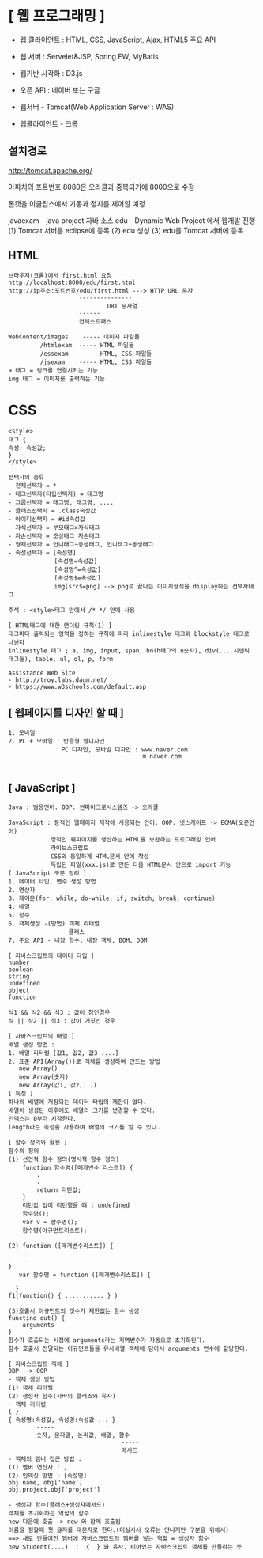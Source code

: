 # [ 웹 프로그래밍 ]

- 웹 클라이언트 : HTML, CSS, JavaScript, Ajax, HTML5 주요 API
- 웹 서버 : Servelet&JSP, Spring FW, MyBatis
- 웹기반 시각화 : D3.js
- 오픈 API : 네이버 또는 구글



- 웹서버 - Tomcat(Web Application Server : WAS)
- 웹클라이언트 - 크롬

## 설치경로 

http://tomcat.apache.org/

아파치의 포트번호 8080은 오라클과 중복되기에 8000으로 수정

톰캣을 이클립스에서 기동과 정지를 제어할 예정

javaexam - java project 자바 소스
edu - Dynamic Web Project 에서 웹개발 진행
(1) Tomcat 서버를 eclipse에 등록
(2) edu 생성
(3) edu를 Tomcat 서버에 등록

## HTML

```
브라우저(크롬)에서 first.html 요청
http://localhost:8000/edu/first.html
http://ip주소:포트번호/edu/first.html ---> HTTP URL 문자
					---------------
							URI 문자열
					------
					컨텍스트패스
				
WebContent/images	 ----- 이미지 파일들
		 /htmlexam	----- HTML 파일들
		 /cssexam	----- HTML, CSS 파일들
		 /jsexam	----- HTML, CSS 파일들
a 태그 = 링크를 연결시키는 기능
img 태그 = 이미지를 출력하는 기능
```

# CSS

```
<style>
태그 {
속성: 속성값;
}
</style>

선택자의 종류
- 전체선택자 = *
- 태그선택자(타입선택자) = 태그명
- 그룹선택자 = 태그명, 태그명, ....
- 클래스선택자 = .class속성값
- 아이디선택자 = #id속성값
- 자식선택자 = 부모태그>자식태그
- 자손선택자 = 조상태그 자손태그
- 형제선택자 = 언니태그~동생태그, 언니태그+동생태그
- 속성선택자 = [속성명]
			 [속성명=속성값]
			 [속성명^=속성값]
			 [속성명$=속성값]
			 img[src$=png] --> png로 끝나는 이미지형식을 display하는 선택자태그
			 
주석 : <style>태그 안에서 /* */ 안에 사용

[ HTML태그에 대한 랜더링 규칙(1) ]
태그마다 출력되는 영역을 정하는 규칙에 따라 inlinestyle 태그와 blockstyle 태그로 나뉜다
inlinestyle 태그 ; a, img, input, span, hn(h태그의 n숫자), div(... 시맨틱 태그들), table, ul, ol, p, form

Assistance Web Site
- http://troy.labs.daum.net/
- https://www.w3schools.com/default.asp
```

## [ 웹페이지를 디자인 할 때 ]

```
1. 모바일
2. PC + 모바일 : 반응형 웹디자인
			   PC 디자인, 모바일 디자인 : www.naver.com
			   						  m.naver.com
			   	
```

## [ JavaScript ]

```
Java : 범용언어. OOP. 썬마이크로시스템즈 -> 오라클

JavaScript : 동적인 웹페이지 제작에 사용되는 언어. OOP. 넷스케이프 -> ECMA(오픈언어)
			정적인 웨피이지를 생산하는 HTML을 보완하는 프로그래밍 언어
			라이브스크립트
			CSS와 동일하게 HTML문서 안에 작성	
			독립된 파일(xxx.js)로 만든 다음 HTML문서 안으로 import 가능
[ JavaScript 구문 정리 ]
1. 데이터 타입, 변수 생성 방법
2. 연산자
3. 제어문(for, while, do-while, if, switch, break, continue)
4. 배열
5. 함수
6. 객체생성 -(방법) 객체 리터럴
				 클래스
7. 주요 API - 내장 함수, 내장 객체, BOM, DOM

[ 자바스크립트의 데이터 타입 ]
number
boolean
string
undefined
object
function

식1 && 식2 && 식3 : 값이 참인경우
식 || 식2 || 식3 : 값이 거짓인 경우

[ 자바스크립트의 배열 ]
배열 생성 방법 :
1. 배열 리터럴 [값1, 값2, 값3 ....]
2. 표준 API(Array())로 객체를 생성하여 만드는 방법
   new Array()
   new Array(숫자)
   new Array(값1, 값2,...)
[ 특징 ]
하나의 배열에 저장되는 데이터 타입의 제한이 없다.
배열이 생성된 이후에도 배열의 크기를 변경할 수 있다.
인덱스는 0부터 시작한다.
length라는 속성을 사용하여 배열의 크기를 알 수 있다.

[ 함수 정의와 활용 ]
함수의 정의
(1) 선언적 함수 정의(명시적 함수 정의)
	function 함수명([매개변수 리스트]) {
		.
		.
		return 리턴값;
	}
	리턴값 없이 리턴했을 떄 : undefined
	함수명();
	var v = 함수명();
	함수명(아규먼트리스트);

(2)	function ([매개변수리스트]) {
	.
	.
}
   var 함수명 = function ([매개변수리스트]) {
	
  }
f1(function() { ........... } )

(3)호출시 아규먼트의 갯수가 제한없는 함수 생성
functino out() {
	arguments
}
함수가 호출되는 시점에 arguments라는 지역변수가 자동으로 초기화된다.
함수 호출시 전달되는 아규먼트들을 유사배열 객체에 담아서 arguments 변수에 할당한다.

[ 자바스크립트 객체 ]
OBP --> OOP
- 객체 생성 방법
(1) 객체 리터럴
(2) 생성자 함수(자바의 클래스와 유사)
- 객체 리터럴
{ }
{ 속성명:속성값, 속성명:속성값 ... }
		-----
		숫자, 문자열, 논리값, 배열, 함수
								-----
								메서드
- 객체의 멤버 접근 방법 : 
(1) 멤버 연산자 : ,
(2) 인덱싱 방법 : [속성명]
obj.name, obj['name']
obj.project.obj['project']

- 생성자 함수(클래스+생성자메서드)
객체를 초기화하는 역할의 함수
new 다음에 호출 -> new 와 함께 호출됨
이름을 정할때 첫 글자를 대문자로 한다.(미실시시 오류는 안나지만 구분을 위해서)
==> 새로 만들어진 멤버에 자바스크립트의 멤버를 넣는 역할 = 생성자 함수
new Student(....)  :  {  } 와 유사. 비어있는 자바스크립트 객체를 만들라는 뜻
```
